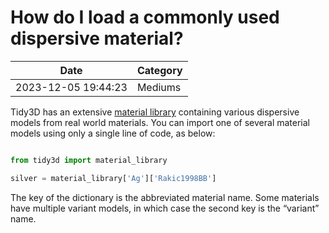 # How do I load a commonly used dispersive material?

| Date       | Category    |
|------------|-------------|
| 2023-12-05 19:44:23 | Mediums |


Tidy3D has an extensive <a target="_blank" rel="noopener" href="https://docs.flexcompute.com/projects/tidy3d/en/latest/api/index.html#material-library">material library</a> containing various dispersive models from real world materials. You can import one of several material models using only a single line of code, as below: 



```python

from tidy3d import material_library

silver = material_library['Ag']['Rakic1998BB']

```



The key of the dictionary is the abbreviated material name. Some materials have multiple variant models, in which case the second key is the “variant” name.
